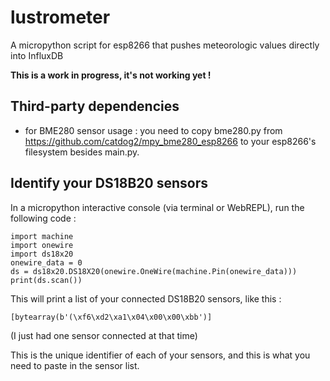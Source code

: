# lustrometer
A micropython script for esp8266 that pushes meteorologic values directly into InfluxDB

**This is a work in progress, it's not working yet !**

## Third-party dependencies

- for BME280 sensor usage : you need to copy bme280.py from 
https://github.com/catdog2/mpy_bme280_esp8266 to your esp8266's filesystem
besides main.py.

## Identify your DS18B20 sensors

In a micropython interactive console (via terminal or WebREPL), run the
following code : 

```
import machine
import onewire
import ds18x20
onewire_data = 0
ds = ds18x20.DS18X20(onewire.OneWire(machine.Pin(onewire_data)))
print(ds.scan())
```

This will print a list of your connected DS18B20 sensors, like this :

    [bytearray(b'(\xf6\xd2\xa1\x04\x00\x00\xbb')]

(I just had one sensor connected at that time)

This is the unique identifier of each of your sensors, and this is what you need
to paste in the sensor list.
